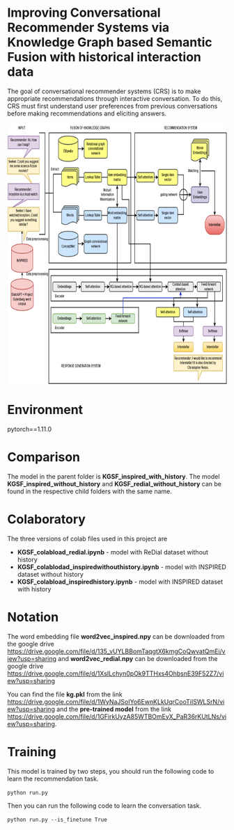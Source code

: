 # Improving Conversational Recommender Systems via Knowledge Graph based Semantic Fusion with historical interaction data

The goal of conversational recommender systems (CRS) is to make appropriate recommendations through interactive conversation. To do this, CRS must first understand user preferences from previous conversations before making recommendations and eliciting answers.

<img src="./Figure1again.png" width=900 height=600 />

# Environment
pytorch==1.11.0


# Comparison

The model in the parent folder is **KGSF_inspired_with_history**. The model **KGSF_inspired_without_history** and **KGSF_redial_without_history** can be found in the respective child folders with the same name.

# Colaboratory

The three versions of colab files used in this project are 

- **KGSF_colabload_redial.ipynb** - model with ReDial dataset without history
- **KGSF_colablodad_inspiredwithouthistory.ipynb** - model with INSPIRED dataset without history
- **KGSF_colabload_inspiredhistory.ipynb** - model with INSPIRED dataset with history

# Notation
The word embedding file **word2vec_inspired.npy** can be downloaded from the google drive https://drive.google.com/file/d/135_vUYLBBomTaqgtX6kmgCoQwvatQmEi/view?usp=sharing and **word2vec_redial.npy** can be downloaded from the google drive https://drive.google.com/file/d/1XsILchyn0pOk9TTHxs4OhbsnE39F52Z7/view?usp=sharing

You can find the file **kg.pkl** from the link https://drive.google.com/file/d/1WyNaJSoIYo6EwnKLkUqrCooTiISWLSrN/view?usp=sharing and the **pre-trained model** from the link https://drive.google.com/file/d/1GFirkUyzA85WTBOmEyX_PaR36rKUtLNs/view?usp=sharing. 

# Training
This model is trained by two steps, you should run the following code to learn the recommendation task.

```python run.py```

Then you can run the following code to learn the conversation task. 

```python run.py --is_finetune True```
